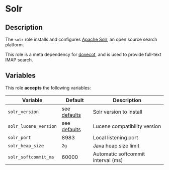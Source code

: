 Solr
====

Description
-----------

The `solr` role installs and configures [Apache Solr](https://solr.apache.org/),
an open source search platform.

This role is a meta dependency for [dovecot](../dovecot/), and is used to
provide full-text IMAP search.


Variables
---------

This role **accepts** the following variables:

Variable              | Default                           | Description
----------------------|-----------------------------------|------------
`solr_version`        | see [defaults](defaults/main.yml) | Solr version to install
`solr_lucene_version` | see [defaults](defaults/main.yml) | Lucene compatibility version
`solr_port`           | 8983                              | Local listening port
`solr_heap_size`      | `2g`                              | Java heap size limit
`solr_softcommit_ms`  | 60000                             | Automatic softcommit interval (ms)

